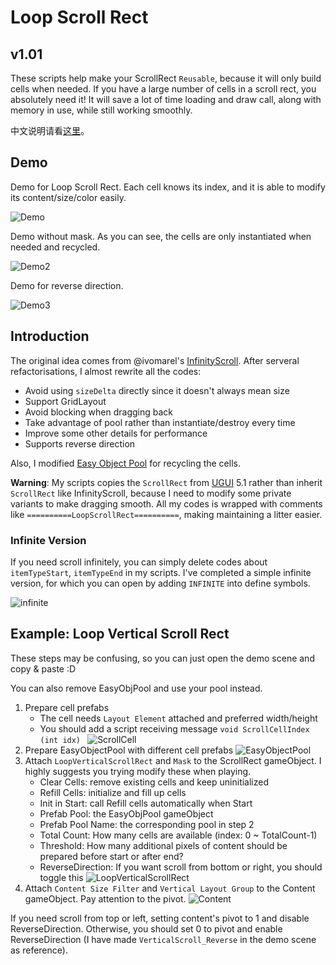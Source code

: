 # Loop Scroll Rect

## v1.01

These scripts help make your ScrollRect `Reusable`, because it will only build cells when needed. If you have a large number of cells in a scroll rect, you absolutely need it! It will save a lot of time loading and draw call, along with memory in use, while still working smoothly.

中文说明请看[这里](http://qiankanglai.me/misc/2015/08/15/LoopScrollRect/)。

## Demo

Demo for Loop Scroll Rect. Each cell knows its index, and it is able to modify its content/size/color easily.

![Demo](Images/demo1.gif)

Demo without mask. As you can see, the cells are only instantiated when needed and recycled.

![Demo2](Images/demo2.gif)

Demo for reverse direction.

![Demo3](Images/demo3.gif)

## Introduction

The original idea comes from @ivomarel's [InfinityScroll](https://github.com/ivomarel/InfinityScroll). After serveral refactorisations, I almost rewrite all the codes:
- Avoid using `sizeDelta` directly since it doesn't always mean size
- Support GridLayout
- Avoid blocking when dragging back
- Take advantage of pool rather than instantiate/destroy every time
- Improve some other details for performance
- Supports reverse direction

Also, I modified [Easy Object Pool](https://www.assetstore.unity3d.com/cn/#!/content/31928) for recycling the cells. 

**Warning**: My scripts copies the `ScrollRect` from [UGUI](https://bitbucket.org/Unity-Technologies/ui) 5.1 rather than inherit `ScrollRect` like InfinityScroll, because I need to modify some private variants to make dragging smooth. All my codes is wrapped with comments like `==========LoopScrollRect==========`, making maintaining a litter easier.

### Infinite Version

If you need scroll infinitely, you can simply delete codes about `itemTypeStart`, `itemTypeEnd` in my scripts. I've completed a simple infinite version, for which you can open by adding `INFINITE` into define symbols.

![infinite](Images/infinite.png)

## Example: Loop Vertical Scroll Rect

These steps may be confusing, so you can just open the demo scene and copy & paste :D

You can also remove EasyObjPool and use your pool instead.

1. Prepare cell prefabs
    - The cell needs `Layout Element` attached and preferred width/height
    - You should add a script receiving message `void ScrollCellIndex (int idx) `
![ScrollCell](Images/ScrollCell.png)
2. Prepare EasyObjectPool with different cell prefabs
![EasyObjectPool](Images/EasyObjectPool.png)
3. Attach `LoopVerticalScrollRect` and `Mask` to the ScrollRect gameObject. I highly suggests you trying modify these when playing.
	- Clear Cells: remove existing cells and keep uninitialized
	- Refill Cells: initialize and fill up cells
	- Init in Start: call Refill cells automatically when Start
	- Prefab Pool: the EasyObjPool gameObject
	- Prefab Pool Name: the corresponding pool in step 2
	- Total Count: How many cells are available (index: 0 ~ TotalCount-1)
	- Threshold: How many additional pixels of content should be prepared before start or after end?
	- ReverseDirection: If you want scroll from bottom or right, you should toggle this
![LoopVerticalScrollRect](Images/LoopVerticalScrollRect.png)
4. Attach `Content Size Filter` and `Vertical Layout Group` to the Content gameObject. Pay attention to the pivot. 
![Content](Images/Content.png)

If you need scroll from top or left, setting content's pivot to 1 and disable ReverseDirection. Otherwise, you should set 0 to pivot and enable ReverseDirection (I have made `VerticalScroll_Reverse` in the demo scene as reference).